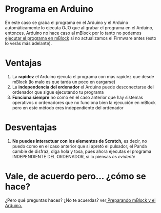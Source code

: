 # Programa en Arduino

En este caso se graba el programa en el Arduino y el Arduino automáticamente lo ejecuta OJO que al grabar el programa en el Arduino, entonces, Arduino no hace caso al mBlock por lo tanto no podemos [ejecutar el programa en mBlock](programa_en_mblock.html) si no actualizamos el Firmware antes \(esto lo verás más adelante\).

# Ventajas

1. La **rapidez** el Arduino ejecuta el programa con más rapidez que desde mBlock \(lo malo es que tarda un poco en cargarse\)
2. La **independencia del ordenador** el Arduino puede desconectarse del ordenador que sigue ejecutando tu programa
3. **Funciona siempre** no como en el caso anterior que hay sistemas operativos o ordenadores que no funciona bien la ejecución en mBlock pero en este método eres independiente del ordenador

# Desventajas

1. **No puedes interactuar con los elementos de Scratch,** es decir, no puedo como en el caso anterior que si apretó el pulsador, el Panda cambie de disfraz, diga hola y tosa, pues ahora ejecutas el programa INDEPENDIENTE DEL ORDENADOR, si lo piensas _es evidente_

# Vale, de acuerdo pero... ¿cómo se hace?

¿Pero qué preguntas haces? ¿No te acuerdas? ver[ Preparando mBlock  y el Arduino.](https://catedu.gitbooks.io/ensena-pensamiento-computacional-con-arduino/content/preparando_mblock_y_el_arduino.html)

